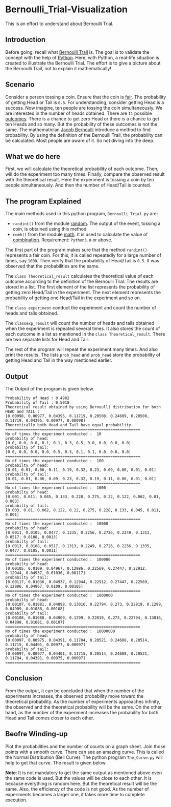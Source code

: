 # Bernoulli_Trial-Visualization
This is an effort to understand about Bernoulli Trial.

## Introduction
Before going, recall what [Bernoulli Trail](https://en.wikipedia.org/wiki/Bernoulli_trial) is. The goal is to validate the concept with the help of [Python](https://www.python.org/about/). Here, with Python, a real-life situation is created to illustrate the Bernoulli Trial. The effort is to give a picture about the Bernoulli Trail, not to explain it mathematically! 
## Scenario
Consider a person tossing a coin. Ensure that the coin is [fair](https://en.wikipedia.org/wiki/Fair_coin). The probability of getting Head or Tail is `0.5`. For understanding, consider getting Head is a success.  Now imagine, ten people are tossing the coin simultaneously. We are interested in the number of heads obtained. There are `11` possible [outcomes](https://en.wikipedia.org/wiki/Outcome_(probability)). There is a chance to get zero Head or there is a chance to get ten Heads and so many. But the probability of these outcomes is not the same. The mathematician [Jacob Bernoulli](https://en.wikipedia.org/wiki/Jacob_Bernoulli) introduce a method to find probability. By using the definition of the Bernoulli Trail, the probability can be calculated. Most people are aware of it. So not diving into the deep.

## What we do here
First, we will calculate the theoretical probability of each outcome. Then, will do the experiment too many times. Finally, compare the observed result with the theoretical result. Here the experiment is tossing a coin by ten people simultaneously. And then the number of Head/Tail is counted.

## The program Explained
The main methods used in this python program, `Bernoulli_Trial.py` are:
- ```randint()``` from the module [random](https://docs.python.org/3/library/random.html). The output of the event, tossing a coin, is obtained using this method.
- ```comb()``` from the module [math](https://docs.python.org/3/library/math.html). It is used to calculate the value of  [combination](https://en.wikipedia.org/wiki/Combination). Requirement: `Python3.8` or above.

The first part of the program makes sure that the method `randint()` represents a fair coin. For this, it is called repeatedly for a large number of times, say `1000`. Then verify that the probability of Head/Tail is `0.5`. It was observed that the probabilities are the same.

The `class Theoretical_result` calculates the theoretical value of each outcome according to the definition of the Bernoulli Trial. The results are stored in a list. The first element of the list represents the probability of getting zero Head/Tail in the experiment. The next element represents the probability of getting one Head/Tail in the experiment and so on.

The `class experiment` conduct the experiment and count the number of heads and tails obtained.

The `classexp_result` will count the number of heads and tails obtained when the experiment is repeated several times. It also stores the count of each outcome in a list as mentioned in the `class Theoretical_result`. There are two separate lists for Head and Tail.

The rest of the program will repeat the experiment many times. And also print the results. The lists `prob_head` and `prob_head` store the probability of getting Head and Tail in the way mentioned earlier.

## Output
The Output of the program is given below.
```
Probability of Head : 0.4982
Probability of Tail : 0.5018
Theoretical result obtained by using Bernoulli distribution for both HEAD and TAIL :
[0.00098, 0.00977, 0.04395, 0.11719, 0.20508, 0.24609, 0.20508, 0.11719, 0.04395, 0.00977, 0.00098]
Theoretically both Head and Tail have equal probability.
===========================================================
No of times the experiment conducted :  10
probabilty of head:
[0.0, 0.0, 0.0, 0.1, 0.1, 0.3, 0.5, 0.0, 0.0, 0.0, 0.0]
probabilty of tail:
[0.0, 0.0, 0.0, 0.0, 0.5, 0.3, 0.1, 0.1, 0.0, 0.0, 0.0]
===========================================================
No of times the experiment conducted :  100
probabilty of head:
[0.01, 0.01, 0.06, 0.11, 0.19, 0.32, 0.23, 0.09, 0.06, 0.01, 0.01]
probabilty of tail:
[0.01, 0.01, 0.06, 0.09, 0.23, 0.32, 0.19, 0.11, 0.06, 0.01, 0.01]
===========================================================
No of times the experiment conducted :  1000
probabilty of head:
[0.001, 0.011, 0.045, 0.133, 0.228, 0.275, 0.22, 0.122, 0.062, 0.01, 0.003]
probabilty of tail:
[0.003, 0.01, 0.062, 0.122, 0.22, 0.275, 0.228, 0.133, 0.045, 0.011, 0.001]
===========================================================
No of times the experiment conducted :  10000
probabilty of head:
[0.0011, 0.0105, 0.0477, 0.1335, 0.2256, 0.2726, 0.2249, 0.1313, 0.0517, 0.0108, 0.0013]
probabilty of tail:
[0.0013, 0.0108, 0.0517, 0.1313, 0.2249, 0.2726, 0.2256, 0.1335, 0.0477, 0.0105, 0.0011]
===========================================================
No of times the experiment conducted :  100000
probabilty of head:
[0.00105, 0.0109, 0.04967, 0.12986, 0.22569, 0.27447, 0.22912, 0.12944, 0.04937, 0.01036, 0.00117]
probabilty of tail:
[0.00117, 0.01036, 0.04937, 0.12944, 0.22912, 0.27447, 0.22569, 0.12986, 0.04967, 0.0109, 0.00105]
===========================================================
No of times the experiment conducted :  1000000
probabilty of head:
[0.00107, 0.01081, 0.04898, 0.13016, 0.22794, 0.273, 0.22819, 0.1299, 0.04909, 0.01088, 0.00108]
probabilty of tail:
[0.00108, 0.01088, 0.04909, 0.1299, 0.22819, 0.273, 0.22794, 0.13016, 0.04898, 0.01081, 0.00107]
===========================================================
No of times the experiment conducted :  10000000
probabilty of head:
[0.00097, 0.00975, 0.04391, 0.11704, 0.20521, 0.24608, 0.20514, 0.11715, 0.04401, 0.00977, 0.00097]
probabilty of tail:
[0.00097, 0.00977, 0.04401, 0.11715, 0.20514, 0.24608, 0.20521, 0.11704, 0.04391, 0.00975, 0.00097]
===========================================================
```
## Conclusion

From the output, it can be concluded that when the number of the experiments increases, the observed probability move toward the theoretical probability. As the number of experiments approaches infinity, the observed and the theoretical probability will be the same. On the other hand, as the number of the experiment increases the probability for both Head and Tail comes closer to each other.

## Beofre Winding-up
Plot the probabilities and the number of counts on a graph sheet. Join those points with a smooth curve. There can see an amazing curve. This is called the Normal Distribution (Bell Curve).
The python program `The_Curve.py` will help to get that curve. The result is given below.

**Note**: It is not mandatory to get the same output as mentioned above even the same code is used. But the values will be close to each other. It is because everything is random here. But the theoretical result will be the same. Also, the efficiency of the code is not good. As the number of experiments becomes a larger one, it takes more time to complete execution.
